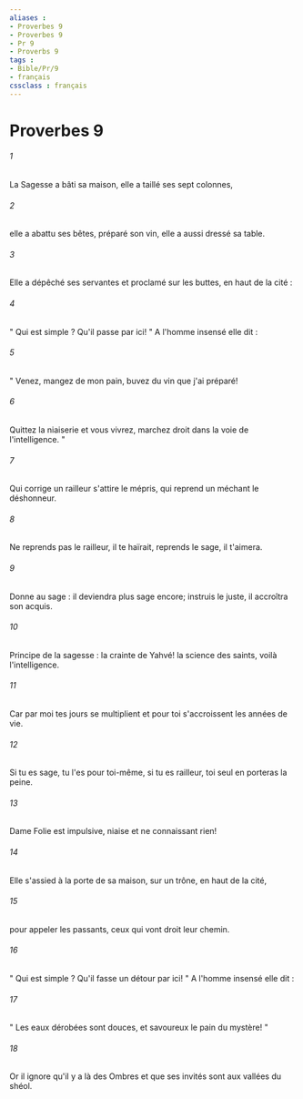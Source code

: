```yaml
---
aliases : 
- Proverbes 9
- Proverbes 9
- Pr 9
- Proverbs 9
tags : 
- Bible/Pr/9
- français
cssclass : français
---
```


# Proverbes 9

###### 1
La Sagesse a bâti sa maison, elle a taillé ses sept colonnes, 
###### 2
elle a abattu ses bêtes, préparé son vin, elle a aussi dressé sa table. 
###### 3
Elle a dépêché ses servantes et proclamé sur les buttes, en haut de la cité : 
###### 4
" Qui est simple ? Qu'il passe par ici! " A l'homme insensé elle dit : 
###### 5
" Venez, mangez de mon pain, buvez du vin que j'ai préparé! 
###### 6
Quittez la niaiserie et vous vivrez, marchez droit dans la voie de l'intelligence. " 
###### 7
Qui corrige un railleur s'attire le mépris, qui reprend un méchant le déshonneur. 
###### 8
Ne reprends pas le railleur, il te haïrait, reprends le sage, il t'aimera. 
###### 9
Donne au sage : il deviendra plus sage encore; instruis le juste, il accroîtra son acquis. 
###### 10
Principe de la sagesse : la crainte de Yahvé! la science des saints, voilà l'intelligence. 
###### 11
Car par moi tes jours se multiplient et pour toi s'accroissent les années de vie. 
###### 12
Si tu es sage, tu l'es pour toi-même, si tu es railleur, toi seul en porteras la peine. 
###### 13
Dame Folie est impulsive, niaise et ne connaissant rien! 
###### 14
Elle s'assied à la porte de sa maison, sur un trône, en haut de la cité, 
###### 15
pour appeler les passants, ceux qui vont droit leur chemin. 
###### 16
" Qui est simple ? Qu'il fasse un détour par ici! " A l'homme insensé elle dit : 
###### 17
" Les eaux dérobées sont douces, et savoureux le pain du mystère! " 
###### 18
Or il ignore qu'il y a là des Ombres et que ses invités sont aux vallées du shéol. 
